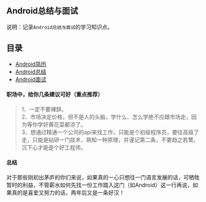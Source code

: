 ## Android总结与面试
说明：记录`Android总结与面试`的学习知识点。


## 目录
* [Android简历](resume.md)
* [Android总结](summary.md)
* [Android面试](interview/README.md)


#### 职场中，给你几条建议可好（重点推荐）
> 1、一定不要裸辞。  
> 2、市场决定价格，但不是人的头脑，学什么、怎么学绝不应跟市场走，因为等你学好黄花菜都凉了。  
> 3、想通过精通一个公司的api来找工作，只能是个初级程序员，要往高级了走，只能是钻研一门技术，熟知一种原理，并谨记第二条，不要趋之若鹜，沉下心才能是个好工程师。

#### 总结
对于那些刚初出茅庐的你们来说，如果真的一心只想往一门语言发展的话，可牺牲暂时的利益，不管薪水如何先找一份工作踏入这门（如Android）这一行再说，如果真的是喜爱又努力的话，两年后又是一条好汉！








